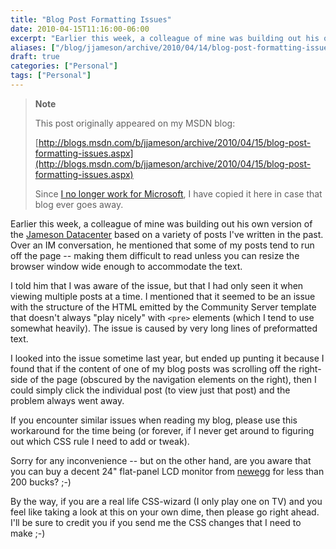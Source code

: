 ```yaml
---
title: "Blog Post Formatting Issues"
date: 2010-04-15T11:16:00-06:00
excerpt: "Earlier this week, a colleague of mine was building out his own version of the Jameson Datacenter based on a variety of posts I've written in the past. Over an IM conversation, he mentioned that some of my posts tend to run off the page -- making them..."
aliases: ["/blog/jjameson/archive/2010/04/14/blog-post-formatting-issues.aspx", "/blog/jjameson/archive/2010/04/15/blog-post-formatting-issues.aspx"]
draft: true
categories: ["Personal"]
tags: ["Personal"]
---
```


> **Note**
>
> This post originally appeared on my MSDN blog:
>
> [http://blogs.msdn.com/b/jjameson/archive/2010/04/15/blog-post-formatting-issues.aspx](http://blogs.msdn.com/b/jjameson/archive/2010/04/15/blog-post-formatting-issues.aspx)
>
> Since [I no longer work for Microsoft](/blog/jjameson/2011/09/02/last-day-with-microsoft), I have copied it here in case that blog ever goes away.

Earlier this week, a colleague of mine was building out his own version of the [Jameson Datacenter](/blog/jjameson/2009/09/14/the-jameson-datacenter) based on a variety of posts I've written in the past. Over an IM conversation, he mentioned that some of my posts tend to run off the page -- making them difficult to read unless you can resize the browser window wide enough to accommodate the text.

I told him that I was aware of the issue, but that I had only seen it when viewing multiple posts at a time. I mentioned that it seemed to be an issue with the structure of the HTML emitted by the Community Server template that doesn't always "play nicely" with `<pre>` elements (which I tend to use somewhat heavily). The issue is caused by very long lines of preformatted text.

I looked into the issue sometime last year, but ended up punting it because I found that if the content of one of my blog posts was scrolling off the right-side of the page (obscured by the navigation elements on the right), then I could simply click the individual post (to view just that post) and the problem always went away.

If you encounter similar issues when reading my blog, please use this workaround for the time being (or forever, if I never get around to figuring out which CSS rule I need to add or tweak).

Sorry for any inconvenience -- but on the other hand, are you aware that you can buy a decent 24" flat-panel LCD monitor from [newegg](http://www.newegg.com/) for less than 200 bucks? ;-)

By the way, if you are a real life CSS-wizard (I only play one on TV) and you feel like taking a look at this on your own dime, then please go right ahead. I'll be sure to credit you if you send me the CSS changes that I need to make ;-)

